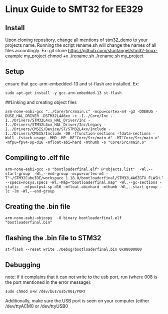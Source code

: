 # Linux Guide to SMT32 for EE329
## Install 
Upon cloning repository, change all mentions of stm32_demo to your projects name. Running the script rename.sh will change the names of all files accordingly. Ex:
git clone https://github.com/stuntangel/stm32-linux-example my_project
chmod +x ./rename.sh
./rename.sh my_project

## Setup
ensure that gcc-arm-embedded-13 and st-flash are installed. Ex:
```
sudo apt-get install -y gcc-arm-embedded-13 st-flash
```
##Linking and creating object files 
```
arm-none-eabi-gcc "../Core/Src/main.c" -mcpu=cortex-m4 -g3 -DDEBUG -DUSE_HAL_DRIVER -DSTM32L4A6xx -c -I../Core/Inc -I../Drivers/STM32L4xx_HAL_Driver/Inc -I../Drivers/STM32L4xx_HAL_Driver/Inc/Legacy -I../Drivers/CMSIS/Device/ST/STM32L4xx/Include -I../Drivers/CMSIS/Include -O0 -ffunction-sections -fdata-sections -Wall -fstack-usage -MMD -MP -MF"Core/Src/main.d" -MT"Core/Src/main.o"  -mfpu=fpv4-sp-d16 -mfloat-abi=hard -mthumb -o "Core/Src/main.o"
```
## Compiling to .elf file
```
arm-none-eabi-gcc -o "bootloaderfinal.elf" @"objects.list"  -Wl,--start-group  -Wl,--end-group -mcpu=cortex-m4 -T"~/STM32CubeIDE/workspace_1.18.0/bootloaderfinal/STM32L4A6ZGTX_FLASH.ld" --specs=nosys.specs -Wl,-Map="bootloaderfinal.map" -Wl,--gc-sections -static  -mfpu=fpv4-sp-d16 -mfloat-abi=hard -mthumb -Wl,--start-group -lc -lm -Wl,--end-group
```
## Creating the .bin file
```
arm-none-eabi-objcopy  -O binary bootloaderfinal.elf  "bootloaderfinal.bin"
```
## flashing the .bin file to STM32
```
st-flash --reset write ./Debug/bootloaderfinal.bin 0x08000000
```
## Debugging
note: if it complains that it can not write to the usb port, run (where 008 is the port mentioned in the error message):
```
sudo chmod o+w /dev/bus/usb/001/PORT
```
Additionally, make sure the USB port is seen on your computer (either /dev/ttyACM0 or /dev/ttyUSB0
